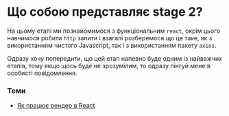 # Що собою представляє stage 2?

На цьому етапі ми познайомимося з функціональним `react`, окрім цього навчимося робити `http` запити і взагалі розберемося що це таке, як з використанням чистого Javascript, так і з використанням пакету `axios`.

Одразу хочу попередити, що цей етап напевно буде одним із найважчих етапів, тому якщо щось буде не зрозумілим, то одразу пінгуй мене в особисті повідомлення.

### Теми
- [Як працює рендер в React](./react-render.md)
